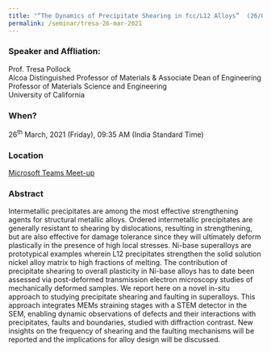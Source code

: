 ```yaml
---
title: "“The Dynamics of Precipitate Shearing in fcc/L12 Alloys”  (26/03/21)"
permalink: /seminar/tresa-26-mar-2021
---
```

### Speaker and Affliation:
Prof. Tresa Pollock <br>
Alcoa Distinguished Professor of Materials 
& Associate Dean of Engineering<br>
Professor of Materials Science and Engineering <br>
University of California<br>

### When?
26<sup>th</sup> March, 2021 (Friday), 09:35 AM (India Standard Time)

### Location
<a href="https://teams.microsoft.com/l/meetup-join/19%3ameeting_ZDBlY2RkOGItYjMwMS00NmVhLTk4MTctYzZjMTMxY2I5MGEy%40thread.v2/0?context=%7b%22Tid%22%3a%226f15cd97-f6a7-41e3-b2c5-ad4193976476%22%2c%22Oid%22%3a%2237cbbc90-5847-4c97-858e-f150a9d01371%22%7d" target="_blank">Microsoft Teams Meet-up</a>

### Abstract
 Intermetallic precipitates are among the most effective strengthening agents for structural metallic alloys.  Ordered intermetallic precipitates are generally resistant to shearing by dislocations, resulting in strengthening, but are also effective for damage tolerance since they will ultimately deform plastically in the presence of high local stresses.  Ni-base superalloys are prototypical examples wherein L12 precipitates strengthen the solid solution nickel alloy matrix to high fractions of melting.  The contribution of precipitate shearing to overall plasticity in Ni-base alloys has to date been assessed via post-deformed transmission electron microscopy studies of mechanically deformed samples.  We report here on a novel in-situ approach to studying precipitate shearing and faulting in superalloys.   This approach integrates MEMs straining stages with a STEM detector in the SEM, enabling dynamic observations of defects and their interactions with precipitates, faults and boundaries, studied with diffraction contrast.  New insights on the frequency of shearing and the faulting mechanisms will be reported and the implications for alloy design will be discussed. <br>

  
